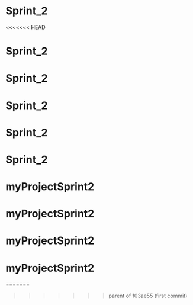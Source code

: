 # Sprint_2
<<<<<<< HEAD
# Sprint_2
# Sprint_2
# Sprint_2
# Sprint_2
# Sprint_2
# myProjectSprint2
# myProjectSprint2
# myProjectSprint2
# myProjectSprint2
=======
>>>>>>> parent of f03ae55 (first commit)
